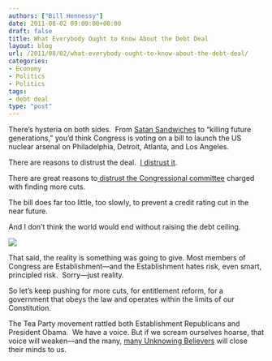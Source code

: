 ```yaml
---
authors: ["Bill Hennessy"]
date: 2011-08-02 09:00:00+00:00
draft: false
title: What Everybody Ought to Know About the Debt Deal
layout: blog
url: /2011/08/02/what-everybody-ought-to-know-about-the-debt-deal/
categories:
- Economy
- Politics
- Politics
tags:
- debt deal
type: "post"
---
```


There’s hysteria on both sides.  From [Satan Sandwiches](https://blogs.abcnews.com/thenote/2011/08/meat-sweet-or-debt-deal-the-mystery-of-the-satan-sandwich.html) to “killing future generations,” you’d think Congress is voting on a bill to launch the US nuclear arsenal on Philadelphia, Detroit, Atlanta, and Los Angeles.

There are reasons to distrust the deal.  [I distrust it](https://hennessysview.com/limited-government/5-things-to-question-about-debt-deal/).

There are great reasons to[ distrust the Congressional committee](https://blog.al.com/sweethome/2011/08/sen_jeff_sessions_announces_on.html) charged with finding more cuts.

The bill does far too little, too slowly, to prevent a credit rating cut in the near future.

And I don’t think the world would end without raising the debt ceiling.

![](https://19015-hennessysview.hennessysview.com/wp-content/uploads/2011/08/washington-valley-forge-300x154.jpg)


That said, the reality is something was going to give. Most members of Congress are Establishment—and the Establishment hates risk, even smart, principled risk.  Sorry—just reality.

So let’s keep pushing for more cuts, for entitlement reform, for a government that obeys the law and operates within the limits of our Constitution.

The Tea Party movement rattled both Establishment Republicans and President Obama.  We have a voice. But if we scream ourselves hoarse, that voice will weaken—and the many, [many Unknowing Believers](https://hennessysview.com/tea-party/unknowing-believers/) will close their minds to us.

